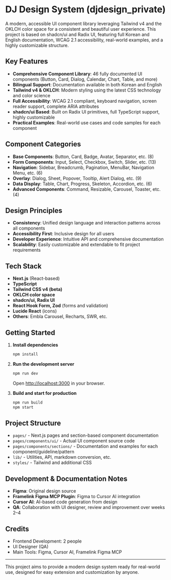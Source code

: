 # DJ Design System (djdesign_private)

A modern, accessible UI component library leveraging Tailwind v4 and the OKLCH color space for a consistent and beautiful user experience. This project is based on shadcn/ui and Radix UI, featuring full Korean and English documentation, WCAG 2.1 accessibility, real-world examples, and a highly customizable structure.

## Key Features

- **Comprehensive Component Library**: 46 fully documented UI components (Button, Card, Dialog, Calendar, Chart, Table, and more)
- **Bilingual Support**: Documentation available in both Korean and English
- **Tailwind v4 & OKLCH**: Modern styling using the latest CSS technology and color science
- **Full Accessibility**: WCAG 2.1 compliant, keyboard navigation, screen reader support, complete ARIA attributes
- **shadcn/ui Based**: Built on Radix UI primitives, full TypeScript support, highly customizable
- **Practical Examples**: Real-world use cases and code samples for each component

## Component Categories

- **Base Components**: Button, Card, Badge, Avatar, Separator, etc. (8)
- **Form Components**: Input, Select, Checkbox, Switch, Slider, etc. (13)
- **Navigation**: Sidebar, Breadcrumb, Pagination, MenuBar, Navigation Menu, etc. (6)
- **Overlay**: Dialog, Sheet, Popover, Tooltip, Alert Dialog, etc. (9)
- **Data Display**: Table, Chart, Progress, Skeleton, Accordion, etc. (6)
- **Advanced Components**: Command, Resizable, Carousel, Toaster, etc. (4)

## Design Principles

- **Consistency**: Unified design language and interaction patterns across all components
- **Accessibility First**: Inclusive design for all users
- **Developer Experience**: Intuitive API and comprehensive documentation
- **Scalability**: Easily customizable and extendable to fit project requirements

## Tech Stack

- **Next.js** (React-based)
- **TypeScript**
- **Tailwind CSS v4 (beta)**
- **OKLCH color space**
- **shadcn/ui, Radix UI**
- **React Hook Form, Zod** (forms and validation)
- **Lucide React** (icons)
- **Others**: Embla Carousel, Recharts, SWR, etc.

## Getting Started

1. **Install dependencies**

   ```bash
   npm install
   ```

2. **Run the development server**

   ```bash
   npm run dev
   ```

   Open [http://localhost:3000](http://localhost:3000) in your browser.

3. **Build and start for production**

   ```bash
   npm run build
   npm start
   ```

## Project Structure

- `pages/` - Next.js pages and section-based component documentation
- `pages/components/ui/` - Actual UI component source code
- `pages/components/sections/` - Documentation and examples for each component/guideline/pattern
- `lib/` - Utilities, API, markdown conversion, etc.
- `styles/` - Tailwind and additional CSS

## Development & Documentation Notes

- **Figma**: Original design source
- **Framelink Figma MCP Plugin**: Figma to Cursor AI integration
- **Cursor AI**: AI-based code generation from design
- **QA**: Collaboration with UI designer, review and improvement over weeks 2–4

## Credits

- Frontend Development: 2 people
- UI Designer (QA)
- Main Tools: Figma, Cursor AI, Framelink Figma MCP

---

This project aims to provide a modern design system ready for real-world use, designed for easy extension and customization by anyone.
